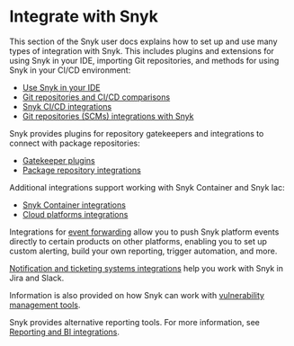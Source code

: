 # Integrate with Snyk

This section of the Snyk user docs explains how to set up and use many types of integration with Snyk.  This includes plugins and extensions for using Snyk in your IDE, importing Git repositories, and methods for using Snyk in your CI/CD environment:

* [Use Snyk in your IDE](../snyk-scm-ide-and-ci-cd-integrations/use-snyk-in-your-ide/)
* [Git repositories and CI/CD comparisons](../snyk-scm-ide-and-ci-cd-integrations/git-repository-and-ci-cd-integrations-comparisons.md)
* [Snyk CI/CD integrations](../snyk-scm-ide-and-ci-cd-integrations/snyk-ci-cd-integrations/)
* [Git repositories (SCMs) integrations with Snyk](../snyk-scm-ide-and-ci-cd-integrations/git-repositories-scms-integrations-with-snyk/)

Snyk provides plugins for repository gatekeepers and integrations to connect with package repositories:

* [Gatekeeper plugins](gatekeeper-plugins/)
* [Package repository integrations](../scan-using-snyk/snyk-open-source/scan-open-source-libraries-and-licenses/package-repository-integrations/)

Additional integrations support working with Snyk Container and Snyk Iac:

* [Snyk Container integrations](../scan-using-snyk/snyk-container/container-security-integrations/)
* [Cloud platforms integrations](cloud-platforms-integrations/)

Integrations for [event forwarding](event-forwarding/) allow you to push Snyk platform events directly to certain products on other platforms, enabling you to set up custom alerting, build your own reporting, trigger automation, and more.

[Notification and ticketing systems integrations](jira-and-slack-integrations/) help you work with Snyk in Jira and Slack.

Information is also provided on how Snyk can work with [vulnerability management tools](vulnerability-management-tools/).

Snyk provides alternative reporting tools. For more information, see [Reporting and BI integrations](../manage-risk/reporting/reporting-and-bi-integrations-snowflake-data-share.md).

